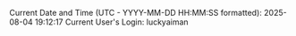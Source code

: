 Current Date and Time (UTC - YYYY-MM-DD HH:MM:SS formatted): 2025-08-04 19:12:17
Current User's Login: luckyaiman
